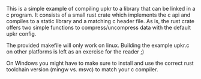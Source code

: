 This is a simple example of compiling upkr to a library that can be linked in a
c program. It consists of a small rust crate which implements the c api and
compiles to a static library and a matching c header file. As is, the rust
crate offers two simple functions to compress/uncompress data with the default
upkr config.

The provided makefile will only work on linux. Building the example upkr.c on
other platforms is left as an exercise for the reader ;)

On Windows you might have to make sure to install and use the correct rust
toolchain version (mingw vs. msvc) to match your c compiler.